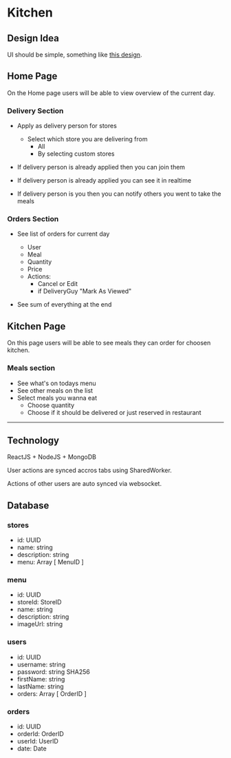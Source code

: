 # Kitchen

## __Design Idea__

UI should be simple, something like [this design](https://cdn.dribbble.com/users/1407879/screenshots/7572171/media/6743d2b6d4d7439c0226b1d42aa2a18a.png).



## __Home Page__

On the Home page users will be able to view overview of the current day.

### Delivery Section

- Apply as delivery person for stores
    - Select which store you are delivering from
        - All 
        - By selecting custom stores

- If delivery person is already applied then you can join them
- If delivery person is already applied you can see it in realtime
- If delivery person is you then you can notify others you went to take the meals

### Orders Section

- See list of orders for current day
    - User
    - Meal
    - Quantity
    - Price
    - Actions: 
        - Cancel or Edit 
        - if DeliveryGuy "Mark As Viewed"

- See sum of everything at the end


## __Kitchen Page__

On this page users will be able to see meals they can order for choosen kitchen.

### Meals section

- See what's on todays menu
- See other meals on the list
- Select meals you wanna eat
    - Choose quantity
    - Choose if it should be delivered or just reserved in restaurant

---

## __Technology__

ReactJS + NodeJS + MongoDB

User actions are synced accros tabs using SharedWorker.

Actions of other users are auto synced via websocket.

## __Database__

### __stores__
- id: UUID
- name: string
- description: string
- menu: Array [ MenuID ]

### __menu__
- id: UUID
- storeId: StoreID
- name: string
- description: string
- imageUrl: string


### __users__
- id: UUID
- username: string
- password: string SHA256
- firstName: string
- lastName: string
- orders: Array [ OrderID ]

### __orders__
- id: UUID
- orderId: OrderID
- userId: UserID
- date: Date
